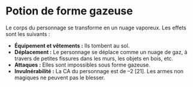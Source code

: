 # Potion de forme gazeuse


Le corps du personnage se transforme en un nuage vaporeux. Les effets
sont les suivants :

  - **Équipement et vêtements :** Ils tombent au sol.
  - **Déplacement :** Le personnage se déplace comme un nuage de gaz, à
    travers de petites fissures dans les murs, les objets en bois, etc.
  - **Attaques :** Elles sont impossibles sous forme gazeuse.
  - **Invulnérabilité :** La CA du personnage est de –2 \[21\]. Les
    armes non magiques ne peuvent pas le blesser.